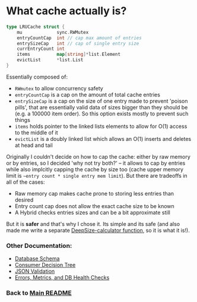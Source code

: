 # What cache actually is?
```Go
type LRUCache struct {
	mu             sync.RWMutex
	entryCountCap  int // cap max amount of entries 
	entrySizeCap   int // cap of single entry size
	currEntryCount int
	items          map[string]*list.Element
	evictList      *list.List
}
```
Essentially composed of:
- `RWmutex` to allow concurrency safety
- `entryCountCap` is a cap on the amount of total cache entries
- `entrySizeCap` is a cap on the size of one entry made to prevent 'poison pills', that are essentially valid data of sizes bigger than they should be (e.g. a 100000 item order). So this option exists mostly to prevent such things
- `items` holds pointer to the linked lists elements to allow for O(1) access to the middle of it
- `evictList` is a doubly linked list which allows an O(1) inserts and deletes at head and tail

Originally I couldn't decide on how to cap the cache: either by raw memory or by entries, so I decided 'why not try both?' – it allows to cap by entries while also implcitly capping the cache by size too (cache upper memory limit is `~entry count * single entry mem limit`). 
But there are tradeoffs in all of the cases:
* Raw memory cap makes cache prone to storing less entries than desired
* Entry count cap does not allow the exact cache size to be known
* A Hybrid checks entries sizes and can be a bit approximate still

But it is __safer__ and that's why I chose it. Its simple and its safe (and also made me write a separate [DeepSize-calculator function](../internal/pkg/sizeof/calculator.go), so it is what it is!).


### Other Documentation:
* [Database Schema](database.md)
* [Consumer Decision Tree](consumer.md)
* [JSON Validation](validation.md)
* [Errors, Metrics, and DB Health Checks](misc.md)

### Back to [Main README](../README.md)
